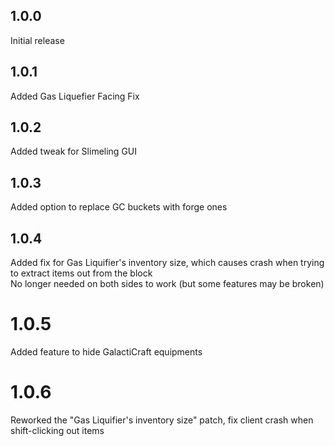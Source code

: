 ## 1.0.0
Initial release  
## 1.0.1
Added Gas Liquefier Facing Fix   
## 1.0.2
Added tweak for Slimeling GUI  
## 1.0.3
Added option to replace GC buckets with forge ones  
## 1.0.4
Added fix for Gas Liquifier's inventory size, which causes crash when trying to extract items out from the block  
No longer needed on both sides to work (but some features may be broken)  
# 1.0.5
Added feature to hide GalactiCraft equipments  
# 1.0.6
Reworked the "Gas Liquifier's inventory size" patch, fix client crash when shift-clicking out items  